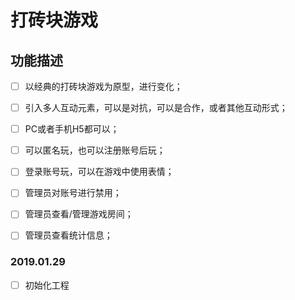 # 打砖块游戏

## 功能描述

*[ ] 以经典的打砖块游戏为原型，进行变化；

*[ ] 引入多人互动元素，可以是对抗，可以是合作，或者其他互动形式；
*[ ] PC或者手机H5都可以；
*[ ] 可以匿名玩，也可以注册账号后玩；
*[ ] 登录账号玩，可以在游戏中使用表情；
*[ ] 管理员对账号进行禁用；
*[ ] 管理员查看/管理游戏房间；
*[ ] 管理员查看统计信息；

### 2019.01.29

*[ ] 初始化工程
